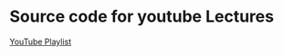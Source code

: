 # Source code for youtube Lectures

[YouTube Playlist](https://youtube.com/playlist?list=PLIZ2lrLHWCicZHztv2ssdpNFle4WcYfTA&si=LT8QdGAWTqNAcB2b)
